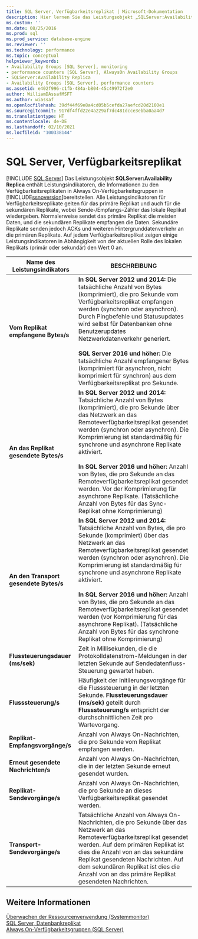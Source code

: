 ```yaml
---
title: SQL Server, Verfügbarkeitsreplikat | Microsoft-Dokumentation
description: Hier lernen Sie das Leistungsobjekt „SQLServer:Availability Replica“ kennen, das Leistungsindikatoren zu Verfügbarkeitsreplikaten in Always On-Verfügbarkeitsgruppen enthält.
ms.custom: ''
ms.date: 08/25/2016
ms.prod: sql
ms.prod_service: database-engine
ms.reviewer: ''
ms.technology: performance
ms.topic: conceptual
helpviewer_keywords:
- Availability Groups [SQL Server], monitoring
- performance counters [SQL Server], AlwaysOn Availability Groups
- SQLServer:Availability Replica
- Availability Groups [SQL Server], performance counters
ms.assetid: e402f996-c1fb-484a-b804-45c49972f2e0
author: WilliamDAssafMSFT
ms.author: wiassaf
ms.openlocfilehash: 39df44f69e8a4cd05b5cefda27aefcd20d2100e1
ms.sourcegitcommit: 917df4ffd22e4a229af7dc481dcce3ebba0aa4d7
ms.translationtype: HT
ms.contentlocale: de-DE
ms.lasthandoff: 02/10/2021
ms.locfileid: "100338144"
---
```

# <a name="sql-server-availability-replica"></a>SQL Server, Verfügbarkeitsreplikat

 [!INCLUDE [SQL Server](../../includes/applies-to-version/sqlserver.md)]
  Das Leistungsobjekt **SQLServer:Availability Replica** enthält Leistungsindikatoren, die Informationen zu den Verfügbarkeitsreplikaten in Always On-Verfügbarkeitsgruppen in [!INCLUDE[ssnoversion](../../includes/ssnoversion-md.md)]bereitstellen. Alle Leistungsindikatoren für Verfügbarkeitsreplikate gelten für das primäre Replikat und auch für die sekundären Replikate, wobei Sende-/Empfangs-Zähler das lokale Replikat wiedergeben. Normalerweise sendet das primäre Replikat die meisten Daten, und die sekundären Replikate empfangen die Daten. Sekundäre Replikate senden jedoch ACKs und weiteren Hintergrunddatenverkehr an die primären Replikate. Auf jedem Verfügbarkeitsreplikat zeigen einige Leistungsindikatoren in Abhängigkeit von der aktuellen Rolle des lokalen Replikats (primär oder sekundär) den Wert 0 an.  
  
|Name des Leistungsindikators|BESCHREIBUNG|  
|------------------|-----------------|  
|**Vom Replikat empfangene Bytes/s**|**In SQL Server 2012 und 2014:** Die tatsächliche Anzahl von Bytes (komprimiert), die pro Sekunde vom Verfügbarkeitsreplikat empfangen werden (synchron oder asynchron). Durch Pingbefehle und Statusupdates wird selbst für Datenbanken ohne Benutzerupdates Netzwerkdatenverkehr generiert. <BR/> <BR/> **SQL Server 2016 und höher:** Die tatsächliche Anzahl empfangener Bytes (komprimiert für asynchron, nicht komprimiert für synchron) aus dem Verfügbarkeitsreplikat pro Sekunde.|  
|**An das Replikat gesendete Bytes/s**|**In SQL Server 2012 und 2014:** Tatsächliche Anzahl von Bytes (komprimiert), die pro Sekunde über das Netzwerk an das Remoteverfügbarkeitsreplikat gesendet werden (synchron oder asynchron). Die Komprimierung ist standardmäßig für synchrone und asynchrone Replikate aktiviert. <BR/> <BR/> **In SQL Server 2016 und höher:** Anzahl von Bytes, die pro Sekunde an das Remoteverfügbarkeitsreplikat gesendet werden. Vor der Komprimierung für asynchrone Replikate. (Tatsächliche Anzahl von Bytes für das Sync-Replikat ohne Komprimierung)|  
|**An den Transport gesendete Bytes/s**|**In SQL Server 2012 und 2014:** Tatsächliche Anzahl von Bytes, die pro Sekunde (komprimiert) über das Netzwerk an das Remoteverfügbarkeitsreplikat gesendet werden (synchron oder asynchron). Die Komprimierung ist standardmäßig für synchrone und asynchrone Replikate aktiviert. <BR/> <BR/> **In SQL Server 2016 und höher:** Anzahl von Bytes, die pro Sekunde an das Remoteverfügbarkeitsreplikat gesendet werden (vor Komprimierung für das asynchrone Replikat). (Tatsächliche Anzahl von Bytes für das synchrone Replikat ohne Komprimierung)|  
|**Flussteuerungsdauer (ms/sek)**|Zeit in Millisekunden, die die Protokolldatenstrom-Meldungen in der letzten Sekunde auf Sendedatenfluss-Steuerung gewartet haben.|  
|**Flusssteuerung/s**|Häufigkeit der Initiierungsvorgänge für die Flusssteuerung in der letzten Sekunde. **Flussteuerungsdauer (ms/sek)** geteilt durch **Flusssteuerung/s** entspricht der durchschnittlichen Zeit pro Wartevorgang.|  
|**Replikat-Empfangsvorgänge/s**|Anzahl von Always On-Nachrichten, die pro Sekunde vom Replikat empfangen werden.|  
|**Erneut gesendete Nachrichten/s**|Anzahl von Always On-Nachrichten, die in der letzten Sekunde erneut gesendet wurden.|  
|**Replikat-Sendevorgänge/s**|Anzahl von Always On-Nachrichten, die pro Sekunde an dieses Verfügbarkeitsreplikat gesendet werden.|  
|**Transport-Sendevorgänge/s**|Tatsächliche Anzahl von Always On-Nachrichten, die pro Sekunde über das Netzwerk an das Remoteverfügbarkeitsreplikat gesendet werden. Auf dem primären Replikat ist dies die Anzahl von an das sekundäre Replikat gesendeten Nachrichten. Auf dem sekundären Replikat ist dies die Anzahl von an das primäre Replikat gesendeten Nachrichten.|  
  
## <a name="see-also"></a>Weitere Informationen 
 
 [Überwachen der Ressourcenverwendung &#40;Systemmonitor&#41;](../../relational-databases/performance-monitor/monitor-resource-usage-system-monitor.md)   
 [SQL Server, Datenbankreplikat](../../relational-databases/performance-monitor/sql-server-database-replica.md)   
 [Always On-Verfügbarkeitsgruppen (SQL Server)](../../database-engine/availability-groups/windows/always-on-availability-groups-sql-server.md)  
  
  
